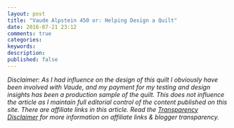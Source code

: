 ```yaml
---
layout: post
title: "Vaude Alpstein 450 or: Helping Design a Quilt"
date: 2016-07-21 23:12
comments: true
categories: 
keywords: 
description: 
published: false
---
```




<!-- more -->








*Disclaimer: As I had influence on the design of this quilt I obviously have been involved with Vaude, and my payment for my testing and design insights has been a production sample of the quilt. This does not influence the article as I maintain full editorial control of the content published on this site. There are affiliate links in this article. Read the [Transparency Disclaimer](https://hikinginfinland.com/about/) for more information on affiliate links & blogger transparency.*